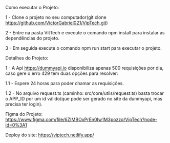 Como executar o Projeto:

1 - Clone o projeto no seu computador(git clone https://github.com/VictorGabriel021/VipTech.git) 

2 - Entre na pasta VitTech e execute o comando npm install para instalar as dependências do projeto.

3 - Em seguida execute o comando npm run start para executar o projeto.

Detalhes do Projeto:

1 - A Api https://dummyapi.io disponibiliza apenas 500 requisições por dia, caso gere o erro 429 tem duas opções para resolver:

1.1 - Espere 24 horas para poder chamar as requisições. 
  
1.2 - No arquivo request.ts (caminho: src/core/utils/request.ts) basta trocar o APP_ID por um id válido(que pode ser gerado no site da dummyapi, mas precisa ter login).
  
Figma do Projeto: https://www.figma.com/file/6ZIMBOxPrEn0Iw1M3pozzq/VipTech?node-id=0%3A1

Deploy do site: https://viptech.netlify.app/

